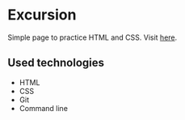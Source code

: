 # Excursion

Simple page to practice HTML and CSS. Visit [here](https://henc00.github.io/excursion/).

## Used technologies

- HTML
- CSS
- Git
- Command line
